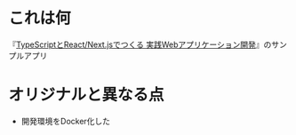 # これは何
『[TypeScriptとReact/Next.jsでつくる 実践Webアプリケーション開発](https://gihyo.jp/book/2022/978-4-297-12916-3)』のサンプルアプリ

# オリジナルと異なる点
* 開発環境をDocker化した
